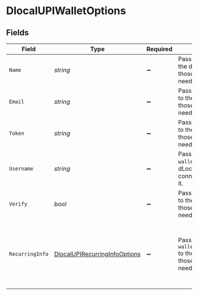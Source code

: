 # DlocalUPIWalletOptions


## Fields

| Field                                                                                                                                             | Type                                                                                                                                              | Required                                                                                                                                          | Description                                                                                                                                       | Example                                                                                                                                           |
| ------------------------------------------------------------------------------------------------------------------------------------------------- | ------------------------------------------------------------------------------------------------------------------------------------------------- | ------------------------------------------------------------------------------------------------------------------------------------------------- | ------------------------------------------------------------------------------------------------------------------------------------------------- | ------------------------------------------------------------------------------------------------------------------------------------------------- |
| `Name`                                                                                                                                            | *string*                                                                                                                                          | :heavy_minus_sign:                                                                                                                                | Passes `wallet.name` to the dLocal API for those connectors that need it.                                                                         | John Doe                                                                                                                                          |
| `Email`                                                                                                                                           | *string*                                                                                                                                          | :heavy_minus_sign:                                                                                                                                | Passes `wallet.email` to the dLocal API for those connectors that need it.                                                                        | john@example.com                                                                                                                                  |
| `Token`                                                                                                                                           | *string*                                                                                                                                          | :heavy_minus_sign:                                                                                                                                | Passes `wallet.token` to the dLocal API for those connectors that need it.                                                                        | 123456                                                                                                                                            |
| `Username`                                                                                                                                        | *string*                                                                                                                                          | :heavy_minus_sign:                                                                                                                                | Passes `wallet.username` to the dLocal API for those connectors that need it.                                                                     | johnd                                                                                                                                             |
| `Verify`                                                                                                                                          | *bool*                                                                                                                                            | :heavy_minus_sign:                                                                                                                                | Passes `wallet.verify` to the dLocal API for those connectors that need it.                                                                       | true                                                                                                                                              |
| `RecurringInfo`                                                                                                                                   | [DlocalUPIRecurringInfoOptions](../../Models/Components/DlocalUPIRecurringInfoOptions.md)                                                         | :heavy_minus_sign:                                                                                                                                | Passes `wallet.recurring_info` to the dLocal API for those connectors that need it.                                                               | {<br/>"subscription_end_at": "20241201",<br/>"subscription_frequency": 1,<br/>"subscription_frequency_unit": "MONTHLY",<br/>"subscription_start_at": "20231201"<br/>} |